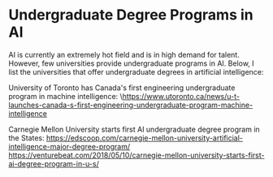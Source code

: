 # Undergraduate Degree Programs in AI

AI is currently an extremely hot field and is in high demand for talent. However, few universities provide undergraduate programs in AI. Below, I list the universities that offer undergraduate degrees in artificial intelligence:

University of Toronto has Canada's first engineering undergraduate program in machine intelligence: \https://www.utoronto.ca/news/u-t-launches-canada-s-first-engineering-undergraduate-program-machine-intelligence


Carnegie Mellon University starts first AI undergraduate degree program in the States: 
https://edscoop.com/carnegie-mellon-university-artificial-intelligence-major-degree-program/
https://venturebeat.com/2018/05/10/carnegie-mellon-university-starts-first-ai-degree-program-in-u-s/


